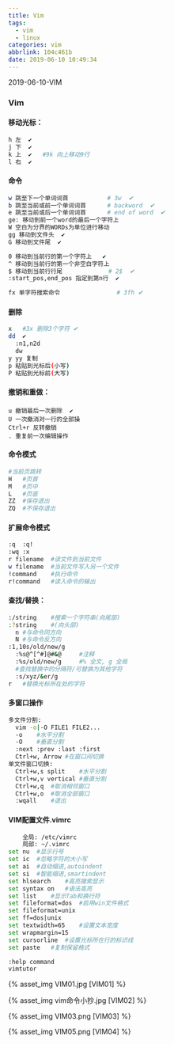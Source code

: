 ```yaml
---
title: Vim
tags:
  - vim
  - linux
categories: vim
abbrlink: 104c461b
date: 2019-06-10 10:49:34
---
```

2019-06-10-VIM
<!-- more -->

### Vim

#### 移动光标： 
``` bash
h 左  ✔      
j 下  ✔  
k 上  ✔   #9k 向上移动9行   
l 右  ✔
```

#### 命令
```bash
w 跳至下一个单词词首           # 3w  ✔
b 跳至当前或前一个单词词首      # backword  ✔
e 跳至当前或后一个单词词首      # end of word  ✔
ge: 移动到前一个word的最后一个字符上  
W 空白为分界的WORDs为单位进行移动  
gg 移动到文件头  ✔
G 移动到文件尾  ✔

0 移动到当前行的第一个字符上   ✔  
^ 移动到当前行的第一个非空白字符上
$ 移动到当前行行尾             # 2$  ✔
:start_pos,end_pos 指定到第n行  ✔  

fx 单字符搜索命令                # 3fh ✔  
```
#### 删除
``` bash
x	#3x 删除3个字符 ✔
dd  ✔  
  :n1,n2d  
  dw
y yy 复制  
p 粘贴到光标后(小写)   
P 粘贴到光标前(大写) 
```


#### 撤销和重做：
```  
u 撤销最后一次删除  ✔   
U 一次撤消对一行的全部操  
Ctrl+r 反转撤销
. 重复前一次编辑操作
```

#### 命令模式
```bash
#当前页跳转
H	#页首
M	#页中
L	#页底
ZZ	#保存退出
ZQ	#不保存退出   
```

#### 扩展命令模式        
```bash
:q	:q!
:wq	:x
r filename	#读文件到当前文件
w filename	#当前文件写入另一个文件
!command	#执行命令
r!command	#读入命令的输出
```

#### 查找/替换：  
```bash
:/string	#搜索一个字符串(向尾部)   
:?string	#(向头部) 
  n	#与命令同方向
  N	#与命令反方向
:1,10s/old/new/g   
  :%s@^[^#]@#&@     #注释
  :%s/old/new/g     #% 全文, g 全局
  #查找替换中的分隔符/可替换为其他字符
  :s/xyz/&er/g
r	#替换光标所在处的字符
```

#### 多窗口操作
```bash
多文件分割:
  vim -o|-O FILE1 FILE2...
  -o	#水平分割
  -O	#垂直分割
  :next :prev :last :first
  Ctrl+w, Arrow	#在窗口间切换
单文件窗口切换:
  Ctrl+w,s split	#水平分割
  Ctrl+w,v vertical	#垂直分割
  Ctrl+w,q	#取消相邻窗口
  Ctrl+w,o	#取消全部窗口
  :wqall	#退出
```

#### VIM配置文件.vimrc
```bash
	全局: /etc/vimrc
	局部: ~/.vimrc
set nu	#显示行号
set ic	#忽略字符的大小写
set ai	#自动缩进,autoindent
set si	#智能缩进,smartindent
set hlsearch	#高亮搜索显示
set syntax on 	#语法高亮
set list 	#显示Tab和换行符
set fileformat=dos	#启用win文件格式
set fileformat=unix	
set ff=dos|unix
set textwidth=65	#设置文本宽度
set wrapmargin=15
set cursorline	#设置光标所在行的标识线
set paste 	#复制保留格式

:help command
vimtutor
```

{% asset_img VIM01.jpg [VIM01] %} 

{% asset_img vim命令小抄.jpg [VIM02] %} 

{% asset_img VIM03.png [VIM03] %}  

{% asset_img VIM05.png [VIM04] %} 